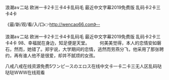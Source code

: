 浪潮a∨二站
欧洲一卡2卡三卡4卡乱码毛
最近中文字幕2019免费版
乱码卡2卡三卡4卡


《最/新/观/看/入/口👉http://wencao66.com》--

浪潮a∨二站
欧洲一卡2卡三卡4卡乱码毛
最近中文字幕2019免费版
乱码卡2卡三卡4卡
	98、幸福就在身边，知足便是天堂。
　　何美美觉得，本人的恋情安如磐石，然而，她错了。郑宇说，大学期间的恋情，逃然而劳燕分飞，他采用了那张聘约，再有谁人他不是很爱，却并不腻烦的女孩。





八戒八戒在线资源免费5ワンピースのエロス在线中文卡一卡二卡三无人区乱码哒哒哒WWW在线观看
